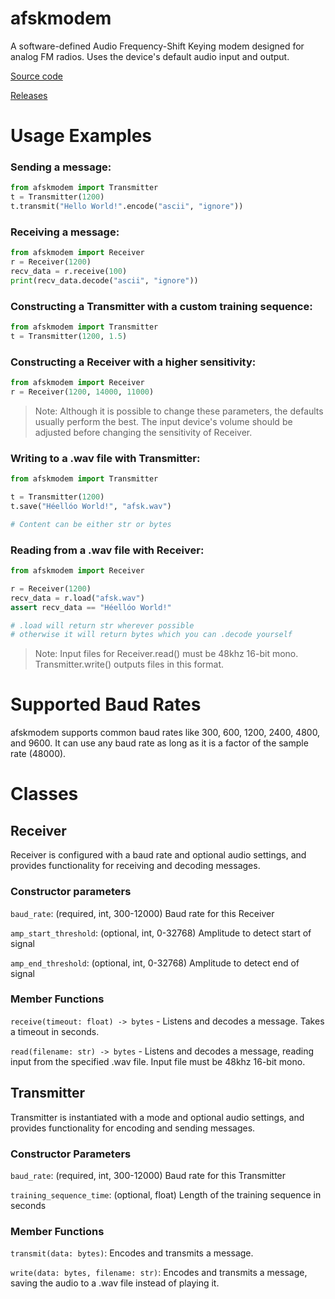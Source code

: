 # afskmodem
A software-defined Audio Frequency-Shift Keying modem designed for analog FM 
radios. Uses the device's default audio input and output.

[Source code](https://github.com/lavajuno/afskmodem)

[Releases](https://github.com/lavajuno/afskmodem/releases)

# Usage Examples

### Sending a message:
```python
from afskmodem import Transmitter
t = Transmitter(1200)
t.transmit("Hello World!".encode("ascii", "ignore"))
```

### Receiving a message:
```python
from afskmodem import Receiver
r = Receiver(1200)
recv_data = r.receive(100)
print(recv_data.decode("ascii", "ignore"))
```

### Constructing a Transmitter with a custom training sequence:
```python
from afskmodem import Transmitter
t = Transmitter(1200, 1.5)
```

### Constructing a Receiver with a higher sensitivity:
```python
from afskmodem import Receiver
r = Receiver(1200, 14000, 11000)
```

> Note: Although it is possible to change these parameters, the defaults usually
> perform the best.
> The input device's volume should be adjusted before changing the sensitivity
> of Receiver.

### Writing to a .wav file with Transmitter:
```python
from afskmodem import Transmitter

t = Transmitter(1200)
t.save("Héellóo World!", "afsk.wav")

# Content can be either str or bytes
```

### Reading from a .wav file with Receiver:
```python
from afskmodem import Receiver

r = Receiver(1200)
recv_data = r.load("afsk.wav")
assert recv_data == "Héellóo World!"

# .load will return str wherever possible
# otherwise it will return bytes which you can .decode yourself
```

> Note: Input files for Receiver.read() must be 48khz 16-bit mono.
> Transmitter.write() outputs files in this format.

# Supported Baud Rates
afskmodem supports common baud rates like 300, 600, 1200, 2400, 4800, and 9600.
It can use any baud rate as long as it is a factor of the sample rate (48000).

# Classes

## Receiver

Receiver is configured with a baud rate and optional audio settings,
and provides functionality for receiving and decoding messages.

### Constructor parameters

`baud_rate`: (required, int, 300-12000) Baud rate for this Receiver

`amp_start_threshold`: (optional, int, 0-32768) Amplitude to detect start of 
signal

`amp_end_threshold`: (optional, int, 0-32768) Amplitude to detect end of signal


### Member Functions

`receive(timeout: float) -> bytes` - Listens and decodes a message. Takes a 
timeout in seconds.

`read(filename: str) -> bytes` - Listens and decodes a message, reading input
from the specified .wav file. Input file must be 48khz 16-bit mono.

## Transmitter

Transmitter is instantiated with a mode and optional audio settings,
and provides functionality for encoding and sending messages.

### Constructor Parameters

`baud_rate`: (required, int, 300-12000) Baud rate for this Transmitter

`training_sequence_time`: (optional, float) Length of the training sequence in 
seconds

### Member Functions

`transmit(data: bytes)`: Encodes and transmits a message.

`write(data: bytes, filename: str)`: Encodes and transmits a message, saving 
the audio to a .wav file instead of playing it.
